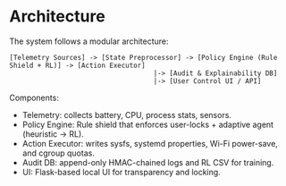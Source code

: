 # Architecture

The system follows a modular architecture:

```
[Telemetry Sources] -> [State Preprocessor] -> [Policy Engine (Rule Shield + RL)] -> [Action Executor]
                                    |-> [Audit & Explainability DB]
                                    |-> [User Control UI / API]
```

Components:
- Telemetry: collects battery, CPU, process stats, sensors.
- Policy Engine: Rule shield that enforces user-locks + adaptive agent (heuristic -> RL).
- Action Executor: writes sysfs, systemd properties, Wi-Fi power-save, and cgroup quotas.
- Audit DB: append-only HMAC-chained logs and RL CSV for training.
- UI: Flask-based local UI for transparency and locking.
